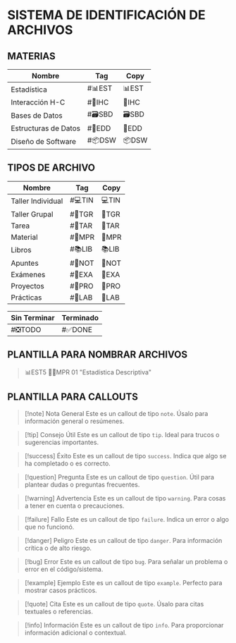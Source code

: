 # SISTEMA DE IDENTIFICACIÓN DE ARCHIVOS
## MATERIAS

| **Nombre**           | **Tag** | **Copy** |
| -------------------- | ------- | -------- |
| Estadística          | #📊EST  | 📊EST    |
| Interacción H-C      | #🎨IHC  | 🎨IHC    |
| Bases de Datos       | #🗃️SBD | 🗃️SBD   |
| Estructuras de Datos | #💾EDD  | 💾EDD    |
| Diseño de Software   | #📦DSW  | 📦DSW    |
## TIPOS DE ARCHIVO

| **Nombre**        | **Tag**                                                | **Copy** |
| ----------------- | ------------------------------------------------------ | -------- |
| Taller Individual | #💻TIN | 💻TIN    |
| Taller Grupal     | #👥TGR | 👥TGR    |
| Tarea             | #📝TAR | 📝TAR    |
| Material          | #🏫MPR | 🏫MPR    |
| Libros            | #📚LIB | 📚LIB    |
| Apuntes           | #📝NOT | 📝NOT    |
| Exámenes          | #🧠EXA | 🧠EXA    |
| Proyectos         | #🚀PRO | 🚀PRO    |
| Prácticas         | #🔬LAB | 🔬LAB    |

| **Sin Terminar** | **Terminado** |
| ---------------- | ------------- |
| #❎TODO         | #✅DONE      |
## PLANTILLA PARA NOMBRAR ARCHIVOS
> 📊EST5 👨‍🏫MPR 01 "Estadística Descriptiva"

## PLANTILLA PARA CALLOUTS

> [!note] Nota General
> Este es un callout de tipo `note`. Úsalo para información general o resúmenes.

> [!tip] Consejo Útil
> Este es un callout de tipo `tip`. Ideal para trucos o sugerencias importantes.

> [!success] Éxito
> Este es un callout de tipo `success`. Indica que algo se ha completado o es correcto.

> [!question] Pregunta
> Este es un callout de tipo `question`. Útil para plantear dudas o preguntas frecuentes.

> [!warning] Advertencia
> Este es un callout de tipo `warning`. Para cosas a tener en cuenta o precauciones.

> [!failure] Fallo
> Este es un callout de tipo `failure`. Indica un error o algo que no funcionó.

> [!danger] Peligro
> Este es un callout de tipo `danger`. Para información crítica o de alto riesgo.

> [!bug] Error
> Este es un callout de tipo `bug`. Para señalar un problema o error en el código/sistema.

> [!example] Ejemplo
> Este es un callout de tipo `example`. Perfecto para mostrar casos prácticos.

> [!quote] Cita
> Este es un callout de tipo `quote`. Úsalo para citas textuales o referencias.

> [!info] Información
> Este es un callout de tipo `info`. Para proporcionar información adicional o contextual.